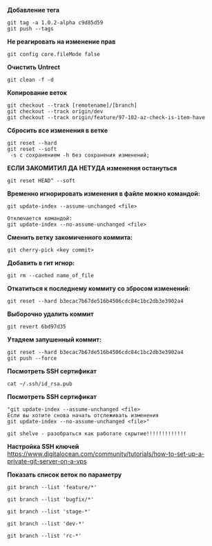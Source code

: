 **Добавление тега**<br/>
```
git tag -a 1.0.2-alpha c9d85d59
git push --tags
```

**Не реагировать на изменение прав**<br/>
```
git config core.fileMode false
```

**Очистить Untrect**<br/>
```
git clean -f -d
```

**Копирование веток**<br/>
```
git checkout --track [remotename]/[branch]
git checkout --track origin/dev
git checkout --track origin/feature/97-102-az-check-is-item-have
```

**Сбросить все изменения в ветке**<br/>
```
git reset --hard
git reset --soft 
 -s с сохранением -h без сохранения изменений;
```

**ЕСЛИ ЗАКОМИТИЛ ДА НЕТУДА изменения остануться**<br/>
```
git reset HEAD^ --soft
```

**Временно игнорировать изменения в файле можно командой:**<br/>
```
git update-index --assume-unchanged <file>

Отключается командой:
git update-index --no-assume-unchanged <file>
```

**Сменить ветку закомиченного коммита:**<br/>
```
git cherry-pick <key commit>
```

**Добавить в гит игнор:**<br/>
```
git rm --cached name_of_file
```

**Откатиться к последнему коммиту со збросом изменений:**<br/>
```
git reset --hard b3ecac7b67de516b4506cdc84c1bc2db3e3902a4
```

**Выборочно удалить коммит**<br/>
```
git revert 6bd97d35
```

**Утадяем запушенный коммит:**<br/>
```
git reset --hard b3ecac7b67de516b4506cdc84c1bc2db3e3902a4
git push --force
```

**Посмотреть SSH сертификат**<br/>
```
cat ~/.ssh/id_rsa.pub
```

**Посмотреть SSH сертификат**<br/>
```
"git update-index --assume-unchanged <file>
Если вы хотите снова начать отслеживать изменения
git update-index --no-assume-unchanged <file>"

git shelve - разобраться как работате скрытие!!!!!!!!!!!!!
```

**Настройка SSH ключей**<br/>
https://www.digitalocean.com/community/tutorials/how-to-set-up-a-private-git-server-on-a-vps



**Показать список веток по параметру**<br/>
```
git branch --list 'feature/*'
```
```
git branch --list 'bugfix/*'
```
```
git branch --list 'stage-*'
```
```
git branch --list 'dev-*'
```
```
git branch --list 'rc-*'
```